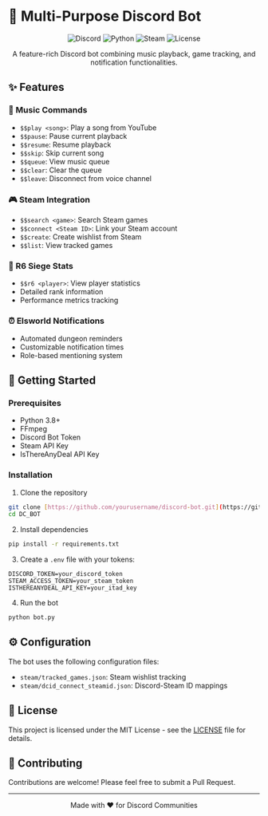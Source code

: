 # 🤖 Multi-Purpose Discord Bot

<div align="center">

![Discord](https://img.shields.io/badge/Discord-7289DA?style=for-the-badge&logo=discord&logoColor=white)
![Python](https://img.shields.io/badge/Python-3776AB?style=for-the-badge&logo=python&logoColor=white)
![Steam](https://img.shields.io/badge/Steam-000000?style=for-the-badge&logo=steam&logoColor=white)
![License](https://img.shields.io/badge/License-MIT-green.svg?style=for-the-badge)

A feature-rich Discord bot combining music playback, game tracking, and notification functionalities.

</div>

## ✨ Features

### 🎵 Music Commands
- `$$play <song>`: Play a song from YouTube
- `$$pause`: Pause current playback 
- `$$resume`: Resume playback
- `$$skip`: Skip current song
- `$$queue`: View music queue
- `$$clear`: Clear the queue
- `$$leave`: Disconnect from voice channel

### 🎮 Steam Integration
- `$$search <game>`: Search Steam games
- `$$connect <Steam ID>`: Link your Steam account
- `$$create`: Create wishlist from Steam
- `$$list`: View tracked games

### 🎯 R6 Siege Stats
- `$$r6 <player>`: View player statistics
- Detailed rank information
- Performance metrics tracking

### ⏰ Elsworld Notifications
- Automated dungeon reminders
- Customizable notification times
- Role-based mentioning system

## 🚀 Getting Started

### Prerequisites
- Python 3.8+
- FFmpeg
- Discord Bot Token
- Steam API Key
- IsThereAnyDeal API Key

### Installation

1. Clone the repository
```bash
git clone [https://github.com/yourusername/discord-bot.git](https://github.com/kevin2001111/DC_BOT.git)
cd DC_BOT
```

2. Install dependencies
```bash
pip install -r requirements.txt
```

3. Create a `.env` file with your tokens:
```env
DISCORD_TOKEN=your_discord_token
STEAM_ACCESS_TOKEN=your_steam_token
ISTHEREANYDEAL_API_KEY=your_itad_key
```

4. Run the bot
```bash
python bot.py
```

## ⚙️ Configuration

The bot uses the following configuration files:
- `steam/tracked_games.json`: Steam wishlist tracking
- `steam/dcid_connect_steamid.json`: Discord-Steam ID mappings

## 📝 License

This project is licensed under the MIT License - see the [LICENSE](LICENSE) file for details.

## 🤝 Contributing

Contributions are welcome! Please feel free to submit a Pull Request.

---
<div align="center">
Made with ❤️ for Discord Communities
</div>
